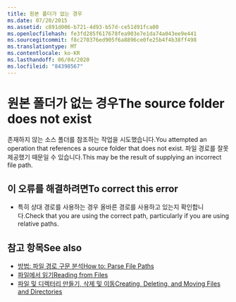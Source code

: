 ```yaml
---
title: 원본 폴더가 없는 경우
ms.date: 07/20/2015
ms.assetid: c891d006-b721-4d93-b57d-ce51d91fca00
ms.openlocfilehash: fe3fd285f617678fea903e7e1da74a043ee9e441
ms.sourcegitcommit: f8c270376ed905f6a8896ce0fe25b4f4b38ff498
ms.translationtype: MT
ms.contentlocale: ko-KR
ms.lasthandoff: 06/04/2020
ms.locfileid: "84398567"
---
```

# <a name="the-source-folder-does-not-exist"></a><span data-ttu-id="14d02-102">원본 폴더가 없는 경우</span><span class="sxs-lookup"><span data-stu-id="14d02-102">The source folder does not exist</span></span>
<span data-ttu-id="14d02-103">존재하지 않는 소스 폴더를 참조하는 작업을 시도했습니다.</span><span class="sxs-lookup"><span data-stu-id="14d02-103">You attempted an operation that references a source folder that does not exist.</span></span> <span data-ttu-id="14d02-104">파일 경로를 잘못 제공했기 때문일 수 있습니다.</span><span class="sxs-lookup"><span data-stu-id="14d02-104">This may be the result of supplying an incorrect file path.</span></span>  
  
## <a name="to-correct-this-error"></a><span data-ttu-id="14d02-105">이 오류를 해결하려면</span><span class="sxs-lookup"><span data-stu-id="14d02-105">To correct this error</span></span>  
  
- <span data-ttu-id="14d02-106">특히 상대 경로를 사용하는 경우 올바른 경로를 사용하고 있는지 확인합니다.</span><span class="sxs-lookup"><span data-stu-id="14d02-106">Check that you are using the correct path, particularly if you are using relative paths.</span></span>  
  
## <a name="see-also"></a><span data-ttu-id="14d02-107">참고 항목</span><span class="sxs-lookup"><span data-stu-id="14d02-107">See also</span></span>

- [<span data-ttu-id="14d02-108">방법: 파일 경로 구문 분석</span><span class="sxs-lookup"><span data-stu-id="14d02-108">How to: Parse File Paths</span></span>](../developing-apps/programming/drives-directories-files/how-to-parse-file-paths.md)
- [<span data-ttu-id="14d02-109">파일에서 읽기</span><span class="sxs-lookup"><span data-stu-id="14d02-109">Reading from Files</span></span>](../developing-apps/programming/drives-directories-files/reading-from-files.md)
- [<span data-ttu-id="14d02-110">파일 및 디렉터리 만들기, 삭제 및 이동</span><span class="sxs-lookup"><span data-stu-id="14d02-110">Creating, Deleting, and Moving Files and Directories</span></span>](../developing-apps/programming/drives-directories-files/creating-deleting-and-moving-files-and-directories.md)

